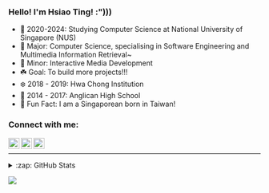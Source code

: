 ### Hello! I'm Hsiao Ting! :")))

- 🌺 2020-2024: Studying Computer Science at National University of Singapore (NUS)
- 🌸 Major: Computer Science, specialising in Software Engineering and Multimedia Information Retrieval~
- 🌼 Minor: Interactive Media Development
- ☘️ Goal: To build more projects!!!
- ❄️ 2018 - 2019: Hwa Chong Institution
- 🔮 2014 - 2017: Anglican High School
- 🧬 Fun Fact: I am a Singaporean born in Taiwan!

### Connect with me:

[<img align="left" alt="Hsiao Ting | Instagram" width="22px" src="https://cdn.jsdelivr.net/npm/simple-icons@v3/icons/instagram.svg" />][instagram]
[<img align="left" alt="Hsiao Ting | YouTube" width="22px" src="https://cdn.jsdelivr.net/npm/simple-icons@v3/icons/youtube.svg" />][youtube]
[<img align="left" alt="Hsiao Ting | LinkedIn" width="22px" src="https://cdn.jsdelivr.net/npm/simple-icons@v3/icons/linkedin.svg" />][linkedin]

<br />

---

<details>
  <summary>:zap: GitHub Stats</summary>

  <img align="left" alt="Hsiao Ting's GitHub Stats" src="https://github-readme-stats.hsiaotingluv.vercel.app/api?username=hsiaotingluv&show_icons=true&hide_border=true" />

</details>


[instagram]: https://www.instagram.com/hsiaotingluv/
[youtube]: https://www.youtube.com/channel/UCzd1ZCKPI0jgbaMvGFfGiug
[linkedin]: https://www.linkedin.com/in/hsiao-ting-chen-854042201/

![](https://hit.yhype.me/github/profile?account_id=68311371)
